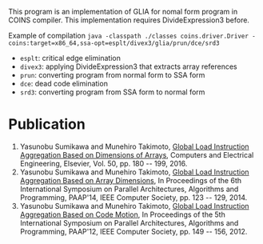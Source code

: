This program is an implementation of GLIA for nomal form program in COINS compiler. This implementation requires DivideExpression3 before.

Example of compilation
`java -classpath ./classes coins.driver.Driver -coins:target=x86_64,ssa-opt=esplt/divex3/glia/prun/dce/srd3`

* `esplt`: critical edge elimination
* `divex3`: applying DivideExpression3 that extracts array references
* `prun`: converting program from normal form to SSA form
* `dce`: dead code elimination
* `srd3`: converting program from SSA form to normal form

# Publication
1. Yasunobu Sumikawa and Munehiro Takimoto, [Global Load Instruction Aggregation Based on Dimensions of Arrays](https://www.sciencedirect.com/science/article/abs/pii/S0045790615003067), Computers and Electrical Engineering, Elsevier, Vol. 50, pp. 180 -- 199, 2016.
2. Yasunobu Sumikawa and Munehiro Takimoto, [Global Load Instruction Aggregation Based on Array Dimensions](https://ieeexplore.ieee.org/document/6916449), In Proceedings of the 6th International Symposium on Parallel Architectures, Algorithms and Programming, PAAP'14, IEEE Computer Society, pp. 123 -- 129, 2014. 
3. Yasunobu Sumikawa and Munehiro Takimoto, [Global Load Instruction Aggregation Based on Code Motion](https://ieeexplore.ieee.org/document/6424750), In Proceedings of the 5th International Symposium on Parallel Architectures, Algorithms and Programming, PAAP'12, IEEE Computer Society, pp. 149 -- 156, 2012. 